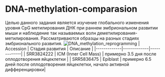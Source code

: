 # DNA-methylation-comparasion
Целью данного задания является изучение глобального изменения уровня CpG метилирования ДНК при раннем эмбриональном развитии мыши и наблюдение так называемых волн деметилирования-метилирования.
Рассматриваются образцы на разных стадиях эмбрионального развития.
![DNA_methylation_reprogramming](https://github.com/user-attachments/assets/c407c178-0443-452d-9153-c0319c3af5fd)
| Accession | Стадия развития | Описание |
|-------------|-------------|-------------|
| SRR3824222 | ICM (Inner Cell Mass) | примерно 3.5 дня после оплодотворения яйцеклетки |
| SRR5836475 | Epiblast | примерно 6.5 дней после оплодотворения яйцеклетки, начало активной дифференцировки|


